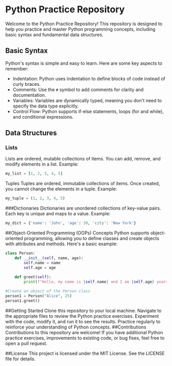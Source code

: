 # Python Practice Repository

Welcome to the Python Practice Repository! This repository is designed to help you practice and master Python programming concepts, including basic syntax and fundamental data structures.

## Basic Syntax

Python's syntax is simple and easy to learn. Here are some key aspects to remember:

- Indentation: Python uses indentation to define blocks of code instead of curly braces.
- Comments: Use the `#` symbol to add comments for clarity and documentation.
- Variables: Variables are dynamically typed, meaning you don't need to specify the data type explicitly.
- Control Flow: Python supports if-else statements, loops (for and while), and conditional expressions.

## Data Structures

### Lists

Lists are ordered, mutable collections of items. You can add, remove, and modify elements in a list. Example:

```python
my_list = [1, 2, 3, 4, 5]
```
Tuples
Tuples are ordered, immutable collections of items. Once created, you cannot change the elements in a tuple. Example:

```python
my_tuple = (1, 2, 3, 4, 5)
```
###Dictionaries
Dictionaries are unordered collections of key-value pairs. Each key is unique and maps to a value. Example:

```python
my_dict = {'name': 'John', 'age': 30, 'city': 'New York'}
```
##Object-Oriented Programming (OOPs) Concepts
Python supports object-oriented programming, allowing you to define classes and create objects with attributes and methods. Here's a basic example:

```python
class Person:
    def __init__(self, name, age):
        self.name = name
        self.age = age
    
    def greet(self):
        print(f"Hello, my name is {self.name} and I am {self.age} years old.")

#Create an object of the Person class
person1 = Person("Alice", 25)
person1.greet()
```

##Getting Started
Clone this repository to your local machine.
Navigate to the appropriate files to review the Python practice exercises.
Experiment with the code, modify it, and run it to see the results.
Practice regularly to reinforce your understanding of Python concepts.
##Contributions
Contributions to this repository are welcome! If you have additional Python practice exercises, improvements to existing code, or bug fixes, feel free to open a pull request.

##License
This project is licensed under the MIT License. See the LICENSE file for details.
